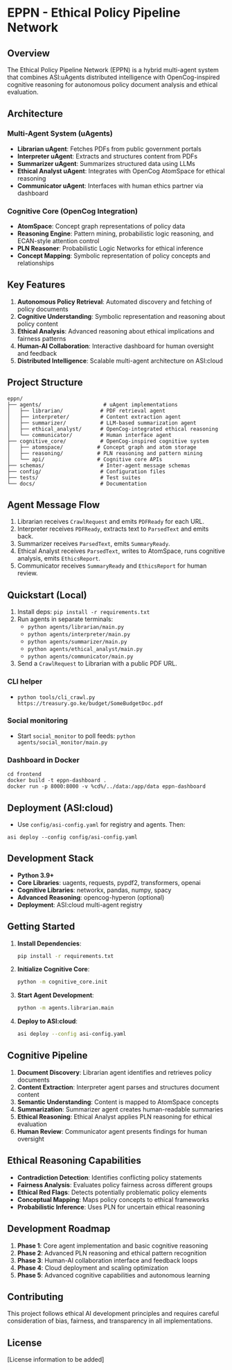 # EPPN - Ethical Policy Pipeline Network

## Overview

The Ethical Policy Pipeline Network (EPPN) is a hybrid multi-agent system that combines ASI:uAgents distributed intelligence with OpenCog-inspired cognitive reasoning for autonomous policy document analysis and ethical evaluation.

## Architecture

### Multi-Agent System (uAgents)
- **Librarian uAgent**: Fetches PDFs from public government portals
- **Interpreter uAgent**: Extracts and structures content from PDFs
- **Summarizer uAgent**: Summarizes structured data using LLMs
- **Ethical Analyst uAgent**: Integrates with OpenCog AtomSpace for ethical reasoning
- **Communicator uAgent**: Interfaces with human ethics partner via dashboard

### Cognitive Core (OpenCog Integration)
- **AtomSpace**: Concept graph representations of policy data
- **Reasoning Engine**: Pattern mining, probabilistic logic reasoning, and ECAN-style attention control
- **PLN Reasoner**: Probabilistic Logic Networks for ethical inference
- **Concept Mapping**: Symbolic representation of policy concepts and relationships

## Key Features

1. **Autonomous Policy Retrieval**: Automated discovery and fetching of policy documents
2. **Cognitive Understanding**: Symbolic representation and reasoning about policy content
3. **Ethical Analysis**: Advanced reasoning about ethical implications and fairness patterns
4. **Human-AI Collaboration**: Interactive dashboard for human oversight and feedback
5. **Distributed Intelligence**: Scalable multi-agent architecture on ASI:cloud

## Project Structure

```
eppn/
├── agents/                    # uAgent implementations
│   ├── librarian/            # PDF retrieval agent
│   ├── interpreter/          # Content extraction agent
│   ├── summarizer/           # LLM-based summarization agent
│   ├── ethical_analyst/      # OpenCog-integrated ethical reasoning
│   └── communicator/         # Human interface agent
├── cognitive_core/           # OpenCog-inspired cognitive system
│   ├── atomspace/           # Concept graph and atom storage
│   ├── reasoning/           # PLN reasoning and pattern mining
│   └── api/                 # Cognitive core APIs
├── schemas/                  # Inter-agent message schemas
├── config/                   # Configuration files
├── tests/                    # Test suites
└── docs/                     # Documentation
```

## Agent Message Flow

1. Librarian receives `CrawlRequest` and emits `PDFReady` for each URL.
2. Interpreter receives `PDFReady`, extracts text to `ParsedText` and emits back.
3. Summarizer receives `ParsedText`, emits `SummaryReady`.
4. Ethical Analyst receives `ParsedText`, writes to AtomSpace, runs cognitive analysis, emits `EthicsReport`.
5. Communicator receives `SummaryReady` and `EthicsReport` for human review.

## Quickstart (Local)

1. Install deps: `pip install -r requirements.txt`
2. Run agents in separate terminals:
   - `python agents/librarian/main.py`
   - `python agents/interpreter/main.py`
   - `python agents/summarizer/main.py`
   - `python agents/ethical_analyst/main.py`
   - `python agents/communicator/main.py`
3. Send a `CrawlRequest` to Librarian with a public PDF URL.

### CLI helper

- `python tools/cli_crawl.py https://treasury.go.ke/budget/SomeBudgetDoc.pdf`

### Social monitoring

- Start `social_monitor` to poll feeds: `python agents/social_monitor/main.py`

### Dashboard in Docker

```
cd frontend
docker build -t eppn-dashboard .
docker run -p 8000:8000 -v %cd%/../data:/app/data eppn-dashboard
```

## Deployment (ASI:cloud)

- Use `config/asi-config.yaml` for registry and agents. Then:
```
asi deploy --config config/asi-config.yaml
```

## Development Stack

- **Python 3.9+**
- **Core Libraries**: uagents, requests, pypdf2, transformers, openai
- **Cognitive Libraries**: networkx, pandas, numpy, spacy
- **Advanced Reasoning**: opencog-hyperon (optional)
- **Deployment**: ASI:cloud multi-agent registry

## Getting Started

1. **Install Dependencies**:
   ```bash
   pip install -r requirements.txt
   ```

2. **Initialize Cognitive Core**:
   ```bash
   python -m cognitive_core.init
   ```

3. **Start Agent Development**:
   ```bash
   python -m agents.librarian.main
   ```

4. **Deploy to ASI:cloud**:
   ```bash
   asi deploy --config asi-config.yaml
   ```

## Cognitive Pipeline

1. **Document Discovery**: Librarian agent identifies and retrieves policy documents
2. **Content Extraction**: Interpreter agent parses and structures document content
3. **Semantic Understanding**: Content is mapped to AtomSpace concepts
4. **Summarization**: Summarizer agent creates human-readable summaries
5. **Ethical Reasoning**: Ethical Analyst applies PLN reasoning for ethical evaluation
6. **Human Review**: Communicator agent presents findings for human oversight

## Ethical Reasoning Capabilities

- **Contradiction Detection**: Identifies conflicting policy statements
- **Fairness Analysis**: Evaluates policy fairness across different groups
- **Ethical Red Flags**: Detects potentially problematic policy elements
- **Conceptual Mapping**: Maps policy concepts to ethical frameworks
- **Probabilistic Inference**: Uses PLN for uncertain ethical reasoning

## Development Roadmap

1. **Phase 1**: Core agent implementation and basic cognitive reasoning
2. **Phase 2**: Advanced PLN reasoning and ethical pattern recognition
3. **Phase 3**: Human-AI collaboration interface and feedback loops
4. **Phase 4**: Cloud deployment and scaling optimization
5. **Phase 5**: Advanced cognitive capabilities and autonomous learning

## Contributing

This project follows ethical AI development principles and requires careful consideration of bias, fairness, and transparency in all implementations.

## License

[License information to be added]
